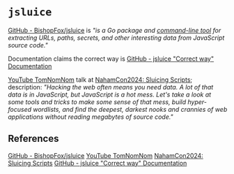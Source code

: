 # `jsluice`

[GitHub - BishopFox/jsluice](https://github.com/BishopFox/jsluice) is *"is a Go package and [command-line tool](https://github.com/BishopFox/jsluice/blob/main/cmd/jsluice) for extracting URLs, paths, secrets, and other interesting data from JavaScript source code."*

Documentation claims the correct way is [GitHub - jsluice "Correct way" Documentation ](https://github.com/BishopFox/jsluice/tree/main/cmd/jsluice)

[YouTube TomNomNom](https://www.youtube.com/@TomNomNomDotCom) talk at [NahamCon2024: Sluicing Scripts](https://www.youtube.com/watch?v=6zgMglfSZkI); description: *"Hacking the web often means you need data. A lot of that data is in JavaScript, but JavaScript is a hot mess. Let's take a look at some tools and tricks to make some sense of that mess, build hyper-focused wordlists, and find the deepest, darkest nooks and crannies of web applications without reading megabytes of source code."*
## References

[GitHub - BishopFox/jsluice](https://github.com/BishopFox/jsluice)
[YouTube TomNomNom](https://www.youtube.com/@TomNomNomDotCom) 
[NahamCon2024: Sluicing Scripts](https://www.youtube.com/watch?v=6zgMglfSZkI)
[GitHub - jsluice "Correct way" Documentation ](https://github.com/BishopFox/jsluice/tree/main/cmd/jsluice)